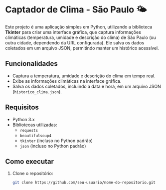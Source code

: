 # Captador de Clima - São Paulo 🌤️

Este projeto é uma aplicação simples em Python, utilizando a biblioteca **Tkinter** para criar uma interface gráfica, que captura informações climáticas (temperatura, umidade e descrição do clima) de São Paulo (ou outra cidade, dependendo da URL configurada). Ele salva os dados coletados em um arquivo JSON, permitindo manter um histórico acessível.

## Funcionalidades
- Captura a temperatura, umidade e descrição do clima em tempo real.
- Exibe as informações climáticas na interface gráfica.
- Salva os dados coletados, incluindo a data e hora, em um arquivo JSON (`historico_clima.json`).

## Requisitos
- Python 3.x
- Bibliotecas utilizadas:
  - `requests`
  - `beautifulsoup4`
  - `tkinter` (incluso no Python padrão)
  - `json` (incluso no Python padrão)

## Como executar
1. Clone o repositório:
   ```bash
   git clone https://github.com/seu-usuario/nome-do-repositorio.git
